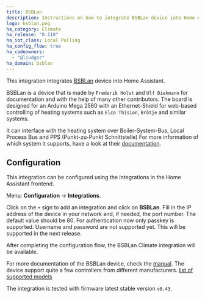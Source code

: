 ```yaml
---
title: BSBLan
description: Instructions on how to integrate BSBLan device into Home Assistant.
logo: bsblan.png
ha_category: Climate
ha_release: "0.110"
ha_iot_class: Local Polling
ha_config_flow: true
ha_codeowners:
  - "@liudger"
ha_domain: bsblan
---
```


This integration integrates [BSBLan](https://github.com/fredlcore/bsb_lan) device into Home Assistant.

BSBLan is a device that is made by `Frederik Holst` and `Ulf Diekmann` for documentation and with
the help of many other contributors.
The board is designed for an Arduino Mega 2560 with an Ethernet-Shield for web-based controlling
of heating systems such as `Elco Thision`, `Brötje` and similar systems.

It can interface with the heating system over Boiler-System-Bus, Local Process Bus and PPS (Punkt-zu-Punkt Schnittstelle)
For more information of which system it supports, have a look at their [documentation](https://1coderookie.github.io/BSB-LPB-LAN_EN/).

## Configuration

This integration can be configured using the integrations in the
Home Assistant frontend.

Menu: **Configuration** -> **Integrations**.

Click on the `+` sign to add an integration and click on **BSBLan**.
Fill in the IP address of the device in your network and, if needed,
the port number. The default value should be 80.
For authentication now only passkey is supported.
Username and password are not supported yet. This will be supported in the next release.

After completing the configuration flow, the BSBLan Climate integration will be
available.

For more documentation of the BSBLan device, check the [manual](https://1coderookie.github.io/BSB-LPB-LAN_EN/).
The device support quite a few controllers from different manufacturers.
[list of supported models](https://1coderookie.github.io/BSB-LPB-LAN_EN/chap03.html#313-other-manufacturers)

The integration is tested with firmware latest stable version `v0.43`.
